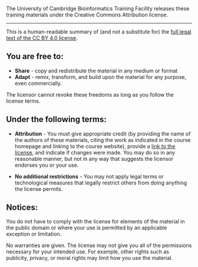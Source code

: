 The University of Cambridge Bioinformatics Training Facility releases these training materials under the Creative Commons Attribution license.

----

This is a human-readable summary of (and not a substitute for) the [full legal text of the CC BY 4.0 license](https://creativecommons.org/licenses/by/4.0/legalcode).

## You are free to:

- **Share** - copy and redistribute the material in any medium or format
- **Adapt** - remix, transform, and build upon the material for any purpose, even commercially.

The licensor cannot revoke these freedoms as long as you follow the license terms.


## Under the following terms:

- **Attribution** - You must give appropriate credit (by providing the name of the authors of these materials, citing the work as indicated in the course homepage and linking to the course website), provide a [link to the license](https://creativecommons.org/licenses/by/4.0/), and indicate if changes were made. 
  You may do so in any reasonable manner, but not in any way that suggests the licensor endorses you or your use.

- **No additional restrictions** - You may not apply legal terms or technological measures that legally restrict others from doing anything the license permits.


## Notices:

You do not have to comply with the license for elements of the material in the public domain or where your use is permitted by an applicable exception or limitation.

No warranties are given. 
The license may not give you all of the permissions necessary for your intended use. 
For example, other rights such as publicity, privacy, or moral rights may limit how you use the material.
